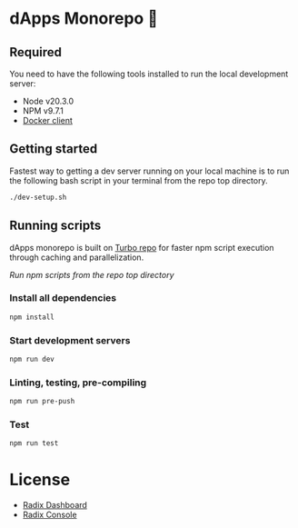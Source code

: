 # dApps Monorepo 👋

## Required

You need to have the following tools installed to run the local development server:

- Node v20.3.0
- NPM v9.7.1
- [Docker client](https://www.docker.com)

## Getting started

Fastest way to getting a dev server running on your local machine is to run the following bash script in your terminal from the repo top directory.

```bash
./dev-setup.sh
```

## Running scripts

dApps monorepo is built on [Turbo repo](https://turbo.build/repo/docs) for faster npm script execution through caching and parallelization.

_*Run npm scripts from the repo top directory*_

### Install all dependencies

```bash
npm install
```

### Start development servers

```bash
npm run dev
```

### Linting, testing, pre-compiling

```bash
npm run pre-push
```

### Test

```bash
npm run test
```

# License

* [Radix Dashboard](apps/dashboard/README.md#license) 
* [Radix Console](apps/console/README.md#license)